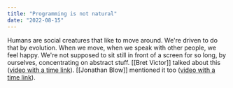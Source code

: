 ```yaml
---
title: "Programming is not natural"
date: "2022-08-15"
---
```


Humans are social creatures that like to move around. We're driven to do that by evolution. When we move, when we speak with other people, we feel happy. We're not supposed to sit still in front of a screen for so long, by ourselves, concentrating on abstract stuff. [[Bret Victor]] talked about this ([video with a time link](https://www.youtube.com/watch?v=agOdP2Bmieg&t=805)). [[Jonathan Blow]] mentioned it too ([video with a time link](https://www.youtube.com/watch?v=i7kh8pNRWOo&t=218s)).
